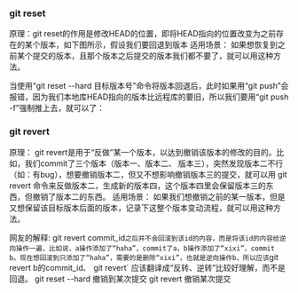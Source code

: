 ### git reset
原理：git reset的作用是修改HEAD的位置，即将HEAD指向的位置改变为之前存在的某个版本，如下图所示，假设我们要回退到版本
适用场景： 如果想恢复到之前某个提交的版本，且那个版本之后提交的版本我们都不要了，就可以用这种方法。

当使用“git reset --hard 目标版本号”命令将版本回退后，此时如果用“git push”会报错，因为我们本地库HEAD指向的版本比远程库的要旧，所以我们要用“git push -f”强制推上去，就可以了：

### git revert
原理： git revert是用于“反做”某一个版本，以达到撤销该版本的修改的目的。比如，我们commit了三个版本（版本一、版本二、 版本三），突然发现版本二不行（如：有bug），想要撤销版本二，但又不想影响撤销版本三的提交，就可以用 git revert 命令来反做版本二，生成新的版本四，这个版本四里会保留版本三的东西，但撤销了版本二的东西。
适用场景： 如果我们想撤销之前的某一版本，但是又想保留该目标版本后面的版本，记录下这整个版本变动流程，就可以用这种方法。

网友的解释: git revert commit_id`之后并不会回滚到该id的内容，而是将该id的内容给逆向操作一遍，比如说，a操作添加了“haha”，commit了a，b操作添加了“xixi”，commit b。现在想回滚到只添加了“haha”，需要的是删除“xixi”，也就是逆向操作b，所以应该`git revert b的commit_id`。 `git revert` 应该翻译成“反转、逆转”比较好理解，而不是回退。
git reset --hard 撤销到某次提交 git revert 撤销某次提交